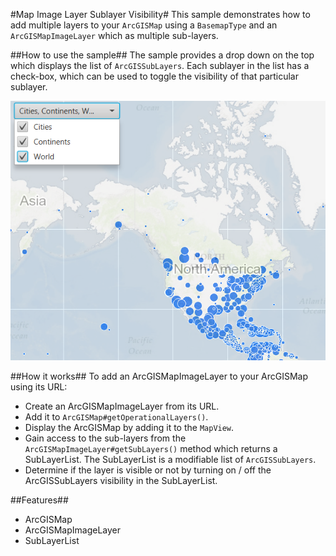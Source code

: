#Map Image Layer Sublayer Visibility#
This sample demonstrates how to add multiple layers to your `ArcGISMap` using a `BasemapType` and an `ArcGISMapImageLayer` which as multiple sub-layers.

##How to use the sample##
The sample provides a drop down on the top which displays the list of `ArcGISSubLayers`. Each sublayer in the list has a check-box, which can be used to toggle the visibility of that particular sublayer.

![](ArcGISImageLayerSublayerVisibility.png)

##How it works##
To add an ArcGISMapImageLayer to your ArcGISMap using its URL:

- Create an ArcGISMapImageLayer from its URL.
- Add it to `ArcGISMap#getOperationalLayers()`.
- Display the ArcGISMap by adding it to the `MapView`.
- Gain access to the sub-layers from the `ArcGISMapImageLayer#getSubLayers()` method which returns a SubLayerList. The SubLayerList is a modifiable list of `ArcGISSubLayers`. 
- Determine if the layer is visible or not by turning on / off the ArcGISSubLayers visibility in the SubLayerList.

##Features##
- ArcGISMap
- ArcGISMapImageLayer
- SubLayerList
